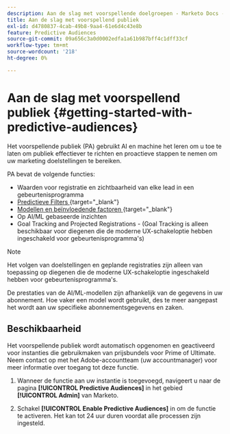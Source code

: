 ```yaml
---
description: Aan de slag met voorspellende doelgroepen - Marketo Docs - Productdocumentatie
title: Aan de slag met voorspellend publiek
exl-id: d4780837-4cab-49b8-9aa4-61e6d4c43e8b
feature: Predictive Audiences
source-git-commit: 09a656c3a0d0002edfa1a61b987bff4c1dff33cf
workflow-type: tm+mt
source-wordcount: '218'
ht-degree: 0%

---
```


# Aan de slag met voorspellend publiek {#getting-started-with-predictive-audiences}

Het voorspellende publiek (PA) gebruikt AI en machine het leren om u toe te laten om publiek effectiever te richten en proactieve stappen te nemen om uw marketing doelstellingen te bereiken.

PA bevat de volgende functies:

* Waarden voor registratie en zichtbaarheid van elke lead in een gebeurtenisprogramma
* [&#x200B; Predictieve Filters &#x200B;](/help/marketo/product-docs/core-marketo-concepts/predictive-audiences/predictive-filters.md){target="_blank"}
* [&#x200B; Modellen en beïnvloedende factoren &#x200B;](/help/marketo/product-docs/core-marketo-concepts/predictive-audiences/models-and-insights.md){target="_blank"}
* Op AI/ML gebaseerde inzichten
* Goal Tracking and Projected Registrations - (Goal Tracking is alleen beschikbaar voor diegenen die de moderne UX-schakeloptie hebben ingeschakeld voor gebeurtenisprogramma&#39;s)

>[!NOTE]
>
>Het volgen van doelstellingen en geplande registraties zijn alleen van toepassing op diegenen die de moderne UX-schakeloptie ingeschakeld hebben voor gebeurtenisprogramma&#39;s.

De prestaties van de AI/ML-modellen zijn afhankelijk van de gegevens in uw abonnement. Hoe vaker een model wordt gebruikt, des te meer aangepast het wordt aan uw specifieke abonnementsgegevens en zaken.

## Beschikbaarheid

Het voorspellende publiek wordt automatisch opgenomen en geactiveerd voor instanties die gebruikmaken van prijsbundels voor Prime of Ultimate. Neem contact op met het Adobe-accountteam (uw accountmanager) voor meer informatie over toegang tot deze functie.

1. Wanneer de functie aan uw instantie is toegevoegd, navigeert u naar de pagina **[!UICONTROL Predictive Audiences]** in het gebied **[!UICONTROL Admin]** van Marketo.

1. Schakel **[!UICONTROL Enable Predictive Audiences]** in om de functie te activeren. Het kan tot 24 uur duren voordat alle processen zijn ingesteld.

